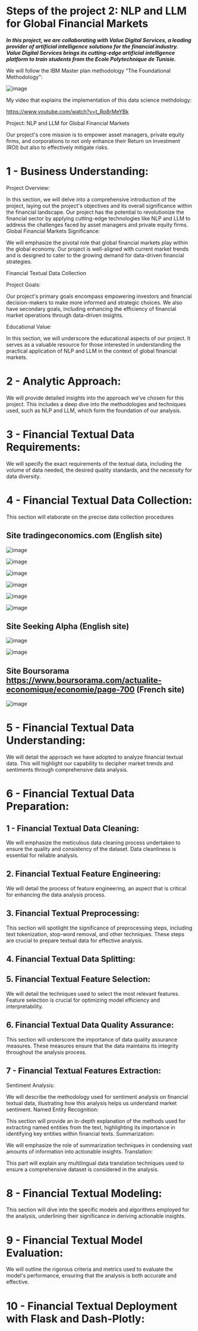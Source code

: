 # Steps of the project 2: NLP and LLM for Global Financial Markets

***In this project, we are collaborating with Value Digital Services, a leading provider of artificial intelligence solutions for the financial industry. Value Digital Services brings its cutting-edge artificial intelligence platform to train students from the Ecole Polytechnique de Tunisie.***

We will follow the IBM Master plan methodology "The Foundational Methodology":

![image](https://github.com/AhmedRebai/fin_ml_projects_polytechnique_tunisie_option_eges/assets/13001763/1b2c0de7-05da-4872-8060-b5e1be3ca7b3)

My video that explains the implementation of this data science methdology: 

https://www.youtube.com/watch?v=t_Rp8rMeYBk

Project: NLP and LLM for Global Financial Markets

Our project's core mission is to empower asset managers, private equity firms, and corporations to not only enhance their Return on Investment (ROI) but also to effectively mitigate risks.


# 1 - Business Understanding:
Project Overview:

In this section, we will delve into a comprehensive introduction of the project, laying out the project's objectives and its overall significance within the financial landscape. Our project has the potential to revolutionize the financial sector by applying cutting-edge technologies like NLP and LLM to address the challenges faced by asset managers and private equity firms.
Global Financial Markets Significance:

We will emphasize the pivotal role that global financial markets play within the global economy. Our project is well-aligned with current market trends and is designed to cater to the growing demand for data-driven financial strategies.

Financial Textual Data Collection

Project Goals:

Our project's primary goals encompass empowering investors and financial decision-makers to make more informed and strategic choices. We also have secondary goals, including enhancing the efficiency of financial market operations through data-driven insights.

Educational Value:

In this section, we will underscore the educational aspects of our project. It serves as a valuable resource for those interested in understanding the practical application of NLP and LLM in the context of global financial markets.

# 2 - Analytic Approach:

We will provide detailed insights into the approach we've chosen for this project. This includes a deep dive into the methodologies and techniques used, such as NLP and LLM, which form the foundation of our analysis.

# 3 - Financial Textual Data Requirements:

We will specify the exact requirements of the textual data, including the volume of data needed, the desired quality standards, and the necessity for data diversity.
# 4 - Financial Textual Data Collection:

This section will elaborate on the precise data collection procedures

## Site tradingeconomics.com (English site)

![image](https://github.com/AhmedRebai/fin_ml_projects_polytechnique_tunisie_option_eges/assets/13001763/ad66fe1a-81b5-4e22-87e8-3c820415e527)

![image](https://github.com/AhmedRebai/fin_ml_projects_polytechnique_tunisie_option_eges/assets/13001763/ae2e48d3-c300-4f05-8c79-6be1d1ff60dd)

![image](https://github.com/AhmedRebai/fin_ml_projects_polytechnique_tunisie_option_eges/assets/13001763/c6b99d33-9574-4b3c-b7d2-6af117b939f4)

![image](https://github.com/AhmedRebai/fin_ml_projects_polytechnique_tunisie_option_eges/assets/13001763/3641b3b9-0eaf-4779-a7ba-8786ad68fa3f)

![image](https://github.com/AhmedRebai/fin_ml_projects_polytechnique_tunisie_option_eges/assets/13001763/cd3a7dbd-02fc-41c0-97ab-3147ed0dabc0)

![image](https://github.com/AhmedRebai/fin_ml_projects_polytechnique_tunisie_option_eges/assets/13001763/d87432ee-70d5-4d64-9425-63e80c860666)


## Site Seeking Alpha (English site)

![image](https://github.com/AhmedRebai/fin_ml_projects_polytechnique_tunisie_option_eges/assets/13001763/a4063da5-3ae8-4e66-a749-7e4414c79964)

![image](https://github.com/AhmedRebai/fin_ml_projects_polytechnique_tunisie_option_eges/assets/13001763/a61eecb8-badc-47e1-8073-483549b111c5)

## Site Boursorama https://www.boursorama.com/actualite-economique/economie/page-700 (French site)

![image](https://github.com/AhmedRebai/fin_ml_projects_polytechnique_tunisie_option_eges/assets/13001763/9005d444-98ea-4105-b74c-2cf6e1fcb7c4)





# 5 - Financial Textual Data Understanding:

We will detail the approach we have adopted to analyze financial textual data. This will highlight our capability to decipher market trends and sentiments through comprehensive data analysis.

# 6 - Financial Textual Data Preparation:

## 1 - Financial Textual Data Cleaning:

We will emphasize the meticulous data cleaning process undertaken to ensure the quality and consistency of the dataset. Data cleanliness is essential for reliable analysis.

## 2. Financial Textual Feature Engineering:

We will detail the process of feature engineering, an aspect that is critical for enhancing the data analysis process.

## 3. Financial Textual Preprocessing:

This section will spotlight the significance of preprocessing steps, including text tokenization, stop-word removal, and other techniques. These steps are crucial to prepare textual data for effective analysis.

## 4. Financial Textual Data Splitting:

## 5. Financial Textual Feature Selection:

We will detail the techniques used to select the most relevant features. Feature selection is crucial for optimizing model efficiency and interpretability.

## 6. Financial Textual Data Quality Assurance:

This section will underscore the importance of data quality assurance measures. These measures ensure that the data maintains its integrity throughout the analysis process.

## 7 - Financial Textual Features Extraction:
Sentiment Analysis:

We will describe the methodology used for sentiment analysis on financial textual data, illustrating how this analysis helps us understand market sentiment.
Named Entity Recognition:

This section will provide an in-depth explanation of the methods used for extracting named entities from the text, highlighting its importance in identifying key entities within financial texts.
Summarization:

We will emphasize the role of summarization techniques in condensing vast amounts of information into actionable insights.
Translation:

This part will explain any multilingual data translation techniques used to ensure a comprehensive dataset is considered in the analysis.

# 8 - Financial Textual Modeling:

This section will dive into the specific models and algorithms employed for the analysis, underlining their significance in deriving actionable insights.

# 9 - Financial Textual Model Evaluation:

We will outline the rigorous criteria and metrics used to evaluate the model's performance, ensuring that the analysis is both accurate and effective.

# 10 - Financial Textual Deployment with Flask and Dash-Plotly:
